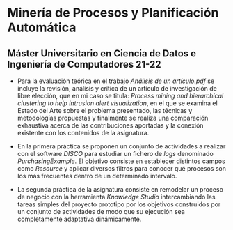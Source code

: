 # Minería de Procesos y Planificación Automática

## Máster Universitario en Ciencia de Datos e Ingeniería de Computadores 21-22

* Para la evaluación teórica en el trabajo *Análisis de un artículo.pdf* se incluye la revisión, análisis y crítica de un artículo de investigación de libre elección, que en mi caso se titula: *Process mining and hierarchical clustering to help intrusion alert visualization*, en el que se examina el Estado del Arte sobre el problema presentado, las técnicas y metodologías propuestas y finalmente se realiza una comparación exhaustiva acerca de las contribuciones aportadas y la conexión existente con los contenidos de la asignatura.

* En la primera práctica se proponen un conjunto de actividades a realizar con el software *DISCO* para estudiar un fichero de *logs* denominado *PurchasingExample*. El objetivo consiste en establecer distintos campos como *Resource* y aplicar diversos filtros para conocer qué procesos son los más frecuentes dentro de un determinado intervalo. 

* La segunda práctica de la asignatura consiste en remodelar un proceso de negocio con la herramienta *Knowledge Studio* intercambiando las tareas simples del proyecto prototipo por los objetivos construidos por un conjunto de actividades de modo que su ejecución sea completamente adaptativa dinámicamente.
